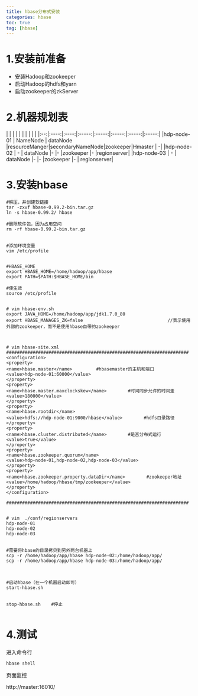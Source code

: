```yaml
---
title: hbase分布式安装
categories: hbase   
toc: true  
tag: [hbase]
---
```





# 1.安装前准备
* 安装Hadoop和zookeeper
* 启动Hadoop的hdfs和yarn
* 启动zookeeper的zkServer


# 2.机器规划表


| | | | | | | | | |
|:--:|:----:|:----:|:-----:|:-----:|:-----:|:-----:|:-----:|
|hdp-node-01	|	NameNode	|	dataNode	|resourceManger|secondaryNameNode|zookeeper|Hmaster		| -|
|hdp-node-02	|	-			|	dataNode	|-				|-				|zookeeper	|-			|regionserver|
|hdp-node-03 |	-			|	dataNode	|-				|-				|zookeeper	|-			|		regionserver|



# 3.安装hbase
```
#解压，并创建软链接
tar -zxvf hbase-0.99.2-bin.tar.gz 
ln -s hbase-0.99.2/ hbase

#删除软件包，因为占用空间
rm -rf hbase-0.99.2-bin.tar.gz


#添加环境变量
vim /etc/profile

 
#HBASE_HOME
export HBASE_HOME=/home/hadoop/app/hbase
export PATH=$PATH:$HBASE_HOME/bin

#使生效
source /etc/profile


# vim hbase-env.sh
export JAVA_HOME=/home/hadoop/app/jdk1.7.0_80
export HBASE_MANAGES_ZK=false                                //表示使用外部的zookeeper，而不是使用hbase自带的zookeeper



# vim hbase-site.xml
#####################################################################
<configuration>
<property>
<name>hbase.master</name>         #hbasemaster的主机和端口
<value>hdp-node-01:60000</value>
</property>
<property>
<name>hbase.master.maxclockskew</name>        #时间同步允许的时间差
<value>180000</value>
</property>
<property>
<name>hbase.rootdir</name>
<value>hdfs://hdp-node-01:9000/hbase</value>        #hdfs目录路径
</property>
<property>
<name>hbase.cluster.distributed</name>        #是否分布式运行
<value>true</value>
</property>
<property>
<name>hbase.zookeeper.quorum</name>
<value>hdp-node-01,hdp-node-02,hdp-node-03</value>
</property>
<property>
<name>hbase.zookeeper.property.dataDir</name>        #zookeeper地址
<value>/home/hadoop/hbase/tmp/zookeeper</value>
</property>
</configuration>

#####################################################################


# vim  ./conf/regionservers
hdp-node-01
hdp-node-02
hdp-node-03


#需要将hbase的目录拷贝到另外两台机器上
scp -r /home/hadoop/app/hbase hdp-node-02:/home/hadoop/app/
scp -r /home/hadoop/app/hbase hdp-node-03:/home/hadoop/app/



#启动hbase（在一个机器启动即可）
start-hbase.sh 


stop-hbase.sh    #停止


```

# 4.测试
进入命令行

```
hbase shell
```
页面监控

http://master:16010/






